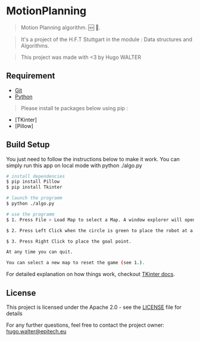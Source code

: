 # MotionPlanning

> Motion Planning algorithm. 🆕 🎉.<br>

> It's a project of the H.F.T Stuttgart in the module : Data structures and Algorithms.

> This project was made with <3 by Hugo WALTER


## Requirement

-   [Git](https://git-scm.com/downloads)
-   [Python](https://www.python.org/downloads/)

> Please install te packages below using pip :
-   [TKinter]
-   [Pillow]


## Build Setup

You just need to follow the instructions below to make it work. You can simply run this app on local mode with python ./algo.py

``` bash
# install dependencies
$ pip install Pillow
$ pip install Tkinter

# launch the programm
$ python ./algo.py

# use the programm
$ 1. Press File > Load Map to select a Map. A window explorer will open to select the Map and after a robot.

$ 2. Press Left Click when the circle is green to place the robot at a start point.

$ 3. Press Right Click to place the goal point.

At any time you can quit.

You can select a new map to reset the game (see 1.).
```
For detailed explanation on how things work, checkout [TKinter docs](https://docs.python.org/3/library/tk.html).

## License

This project is licensed under the Apache 2.0 - see the [LICENSE](LICENSE) file for details

For any further questions, feel free to contact the project owner: hugo.walter@epitech.eu

